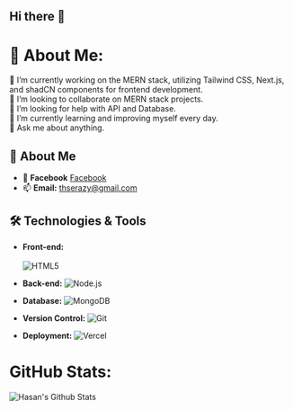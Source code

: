## Hi there 👋
# 💫 About Me:
🔭 I’m currently working on the MERN stack, utilizing Tailwind CSS, Next.js, and shadCN components for frontend development. <br>👯 I’m looking to collaborate on MERN stack projects.<br>🤝 I’m looking for help with API and Database.<br>🌱 I’m currently learning and improving myself every day.<br>💬 Ask me about anything.

## 🚀 About Me

- 💼 **Facebook** [Facebook](https://facebook.com/t.hasan.069) 
- 📫 **Email:** thserazy@gmail.com

## 🛠️ Technologies & Tools

- **Front-end:** <br><br>
  ![HTML5](https://skillicons.dev/icons?i=html,css,js,typescript,tailwind,react,nextjs)

- **Back-end:**
   ![Node.js](https://skillicons.dev/icons?i=nodejs,express,postman)
- **Database:**
  ![MongoDB](https://skillicons.dev/icons?i=mongo,mysql)

- **Version Control:** 
   ![Git](https://skillicons.dev/icons?i=git,github)
  
- **Deployment:**
   ![Vercel](https://skillicons.dev/icons?i=vercel)

# GitHub Stats:
![Hasan's Github Stats](https://github-readme-stats.vercel.app/api?username=hasan069&show_icons=true&theme=apprentice  )
